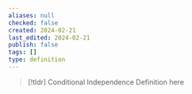 ```yaml
---
aliases: null
checked: false
created: 2024-02-21
last_edited: 2024-02-21
publish: false
tags: []
type: definition
---
```

>[!tldr] Conditional Independence
>Definition here

